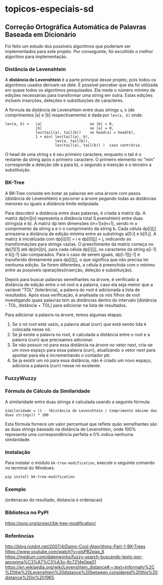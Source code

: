 # topicos-especiais-sd
## Correção Ortográfica Automática de Palavras Baseada em Dicionário

Foi feito um estudo dos possíveis algoritmos que poderiam ser implementados para este projeto. Por conseguinte, foi escolhido o melhor algoritmo para implementação.

### Distância de Levenshtein

A **distância de Levenshtein** é a parte principal desse projeto, pois todos os algoritmos usados derivam-se dele. É possível perceber que ela foi utilizada em quase todos os algoritmos pesquisados. Ela mede o número mínimo de edições necessárias para transformar uma string em outra. Estas edições incluem inserções, deleções e substituições de caracteres.

A fórmula da distância de Levenshtein entre duas strings `a`, `b` (de comprimentos |a| e |b| respectivamente) é dada por `lev(a, b)` onde:

```plaintext
lev(a, b) =   |a|                      se |b| = 0,
              |b|                      se |a| = 0,
              lev(tail(a), tail(b))    se head(a) = head(b),
              1 + min( lev(tail(a), b),
                       lev(a, tail(b)),
                       lev(tail(a), tail(b)) )  caso contrário.

```
O head de uma string x é seu primeiro caractere, enquanto o tail é o restante da string após o primeiro caractere. O primeiro elemento no "min" corresponde a deleção (de a para b), o segundo a inserção e o terceiro a substituição.


### BK-Tree

A BK-Tree consiste em botar as palavras em uma árvore com pesos (distância de Levenshtein) e pecorrer a árvore pegando todas as distâncias menores ou iguais a distância limite estipulada. 

Para descobrir a distância entre duas palavras, é criada a matriz dp. A matriz dp[m][n] representa a distância total (Levenshtein) entre duas strings(a e b). A matriz dp tem dimensões (m+1)x(n+1), sendo m o comprimento da string a e n o comprimento da string b. Cada célula dp[i][j] armazena a distância de edição mínima entre as substrings a[0:i] e b[0:j]. A matriz é inicializada com dp[i][0] = i e dp[0][j] = j, indicando as transformações para strings vazias. O preechimento da matriz começa no dp[1][1] até dp[m][n], para cada célula dp[i][j], os caracteres da string a[i-1] e b[j-1] são comparados. Para o caso de serem iguais, dp[i-1][j-1] é transferido diretamente para dp[i][j], o que significa que não precisa ter nenhuma edição. Se forem diferentes, a célula é preenchida com o mínimo entre as possíveis operações(inserção, deleção e substituição).

Depois para buscar palavras semelhantes na árvore, é verificado a distância de edição entre o nó root e a palavra, caso ela seja menor que a variável "TOL" (tolerância), a palavra do root é adicionada a lista de resultados. Após essa verificação, é analisada os nós filhos de root investigando quais palavras tem as distâncias dentro do intervalo [distância - TOL, distância + TOL] para adicionar na lista de resultados.

Para adicionar a palavra na árvore, temos algumas etapas:
1. Se o nó root está vazio, a palavra atual (curr) que está sendo lida é colocada nesse nó.
2. Se já existe a palavra no root, é calculada a distância entre o root e a palavra (curr) que precisamos adicionar.
3. Se não possuir nó para essa distância na árvore no vetor next, cria-se um novo espaço para essa palavra (curr), atualizando o vetor next para apontar para ela e incrementando o contador ptr.
4. Se ja existir um nó para essa distância, não é criado um novo espaço, adiciona a palavra (curr) nesse nó existente. 



### FuzzyWuzzy


### Fórmula de Cálculo da Similaridade

A similaridade entre duas strings é calculada usando a seguinte fórmula:

```plaintext
Similaridade = (1 - (Distância de Levenshtein / Comprimento máximo das duas strings)) * 100
```
Esta fórmula fornece um valor percentual que reflete quão semelhantes são as duas strings baseado na distância de Levenshtein, onde 100% representa uma correspondência perfeita e 0% indica nenhuma similaridade.



### Instalação
Para instalar o módulo `bk-tree-modification`, execute o seguinte comando no terminal do Windows:

```bash
pip install bk-tree-modification
```

### Exemplo 

(ordenacao do resultado, distancia e ordenacao) 

### Biblioteca no PyPI
https://pypi.org/project/bk-tree-modification/

### Referências
http://blog.notdot.net/2007/4/Damn-Cool-Algorithms-Part-1-BK-Trees \
https://www.youtube.com/watch?v=oIsPB2pqq_8 \
https://medium.com/datenworks/fuzzy-search-buscando-texto-por-aproxima%C3%A7%C3%A3o-6c7214e0ea01
https://en.wikipedia.org/wiki/Levenshtein_distance#:~:text=Informally%2C%20the%20Levenshtein%20distance%20between,considered%20this%20distance%20in%201965.
